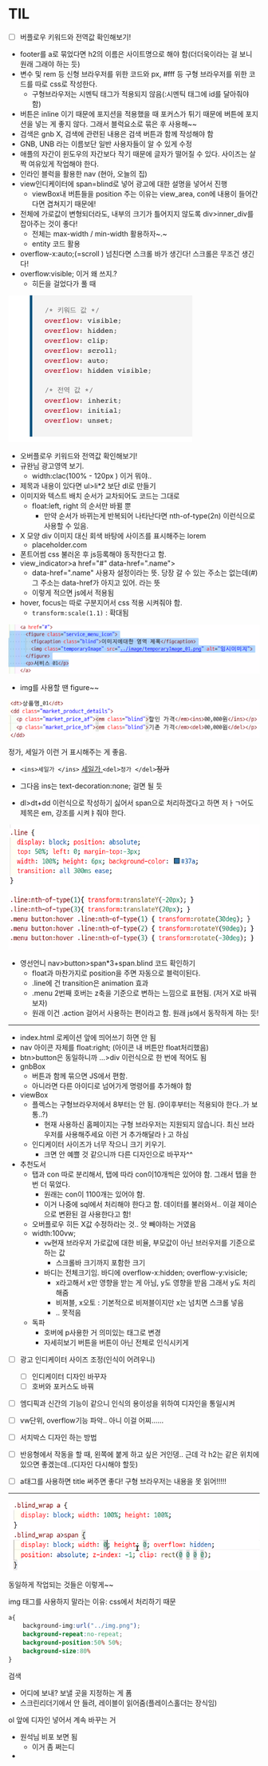 # TIL

- [ ] 버플로우 키워드와 전역값 확인해보기!



- footer를 a로 묶었다면 h2의 이름은 사이트명으로 해야 함(더더욱이라는 걸 보니 원래 그래야 하는 듯)
- 변수 및 rem 등 신형 브라우저를 위한 코드와 px, #fff 등 구형 브라우저를 위한 코드를 따로 css로 작성한다.
  - 구형브라우저는 시멘틱 태그가 적용되지 않음(:시멘틱 태그에 id를 달아줘야 함)
- 버튼은 inline 이기 때문에 포지션을 적용했을 때 포커스가 튀기 때문에 버튼에 포지션을 넣는 게 좋지 않다. 그래서 블럭요소로 묶은 후 사용해~~
- 검색은 gnb X,  검색에 관련된 내용은 검색 버튼과 함께 작성해야 함
- GNB, UNB 라는 이름보단 일반 사용자들이 알 수 있게 수정
- 애플의 자간이 윈도우의 자간보다 작기 때문에  글자가 떨어질 수 있다.  사이즈는 살짝 여유있게 작업해야 한다.
- 인라인 블럭을 활용한 nav (현아, 오늘의 집)
- view인디케이터에 span=blind로 넣어 광고에 대한 설명을 넣어서 진행
  - viewBox내 버튼들을 position 주는 이유는 view_area, con에 내용이 들어간다면 겹쳐지기 때문에!
- 전체에 가로값이 변형되더라도, 내부의 크기가 틀어지지 않도록 div>inner_div를 잡아주는 것이 좋다!
  - 전체는 max-width / min-width 활용하자~.~
  - entity 코드 활용
- overflow-x:auto;(=scroll ) 넘친다면 스크롤 바가 생긴다! 스크롤은 무조건 생긴다!
- overflow:visible; 이거 왜 쓰지.?
  - 히든을 걸었다가 풀 때

![](img/css_basic/cssbasic_img19.png)

- 오버플로우 키워드와 전역값 확인해보기!
- 규완님 광고영역 보기. 
  - width:clac(100% - 120px ) 이거 뭐야.. 
- 제목과 내용이 있다면 ul>li*2 보단 dl로 만들기 
- 이미지와 텍스트 배치 순서가 교차되어도 코드는 그대로
  - float:left, right 의 순서만 바뀔 뿐
    - 만약 순서가 바뀌는게 반복되어 나타난다면 nth-of-type(2n) 이런식으로 사용할 수 있음.
- X 모양 div 이미지 대신 회색 바탕에 사이즈를 표시해주는 lorem
  - placeholder.com
- 폰트어썸 css 불러온 후 js등록해야 동작한다고 함.
- view_indicator>a href="#" data-href=".name">
  - data-href=".name" 사용자 설정이라는 뜻. 당장 갈 수 있는 주소는 없는데(#) 그 주소는 data-href가 아지고 있어. 라는 뜻
  - 이렇게 적으면 js에서 적용됨
- hover, focus는 따로 구분지어서 css 적용 시켜줘야 함.
  - `transform:scale(1.1)` : 확대됨

![](img/html_basic/htmlCode_img22.png)

- img를 사용할 땐 figure~~

![](img/html_basic/htmlCode_img23.png)

정가,  세일가 이런 거 표시해주는 게 좋음.

- `<ins>세일가 </ins>` <ins>세일가 </ins>`<del>정가 </del>`<del>정가 </del>
- 그다음 ins는 text-decoration:none; 걸면 될 듯



- dl>dt+dd 이런식으로 작성하기 싫어서 span으로 처리하겠다고 하면 저ㅏㄱ어도 제목은 em, 강조를 시켜ㅑ줘야 한다.

![](img/html_basic/htmlCode_img24.png)

- 영선언니 nav>button>span*3+span.blind 코드 확인하기
  - float과 마찬가지로 position을 주면 자동으로 블럭이된다.
  - .line에 건 transition은 animation 효과
  - .menu 2번째 호버는 z축을 기준으로 변하는 느낌으로 표현됨. (저거 X로 바꿔보자)
  - 원래 이건 .action 걸어서 사용하는 편이라고 함. 원래 js에서 동작하게 하는 듯!

---

- index.html 로케이션 앞에 띄어쓰기 하면 안 됨
- nav 아이콘 자체를 float:right; (아이콘 내 버튼만 float처리했음)
- btn>button은 동일하니까 ...>div 이런식으로 한 번에 적어도 됨
- gnbBox
  - 버튼과 함께 묶으면 JS에서 편함.
  - 아니라면 다른 아이디로 넘어가게 명령어를 추가해야 함
- viewBox
  - 플렉스는 구형브라우저에서 8부터는 안 됨. (9이후부터는 적용되야 한다..가 보통..?)
    - 현재 사용하신 홈페이지는 구형 브라우저는 지원되지 않습니다. 최신 브라우저를 사용해주세요 이런 거 추가해달라ㅏ고 하심
  - 인디케이터 사이즈가 너무 작으니 크기 키우기.
    - 크면 안 예쁠 것 같으니까 다른 디자인으로 바꾸자^^
- 추천도서
  - 탭과 con 따로 분리해서, 탭에 따라 con이10개씩은 있어야 함. 그래서 탭을 한 번 더 묶었다. 
    - 원래는 con이 1100개는 있어야 함.
    - 이거 나중에 sql에서 처리해야 한다고 함. 데이터를 불러와서.. 이걸 제이슨으로 변환된 걸 사용한다고 함!
  - 오버플로우 히든 X값 수정하라는 것.. 앗 빼야하는 거였음
  - width:100vw;
    - `vw`현재 브라우저 가로값에 대한 비율, 부모값이 아닌 브러우저를 기준으로 하는 값
      - 스크롤바 크기까지 포함한 크기
    - 바디는 전체크기임. 바디에 overflow-x:hidden; overflow-y:visicle;
      - x라고해서 x만 영향을 받는 게 아님, y도 영향을 받음 그래서 y도 처리해줌
      - 비져블, x오토 : 기본적으로 비져블이지만 x는 넘치면 스크롤 넣음
      - .. 못적음
  - 독파
    - 호버에 p사용한 거 의미있는 태그로 변경
    - 자세히보기 버튼을 버튼이 아닌 전체로 인식시키게





- [ ] 광고 인디케이터 사이즈 조정(인식이 어려우니)
  - [ ] 인디케이터 디자인 바꾸자
  - [ ] 호버와 포커스도 바꿔
- [ ] 엠디픽과 신간의 기능이 같으니 인식의 용이성을 위하여 디자인을 통일시켜
- [ ] vw단위, overflow기능 파악.. 아니 이걸 어찌......







- [ ] 서치박스 디자인 하는 방법
- [ ] 반응형에서 작동을 할 때, 왼쪽에 붙게 하고 싶은 거인뎅.. 근데 각 h2는 같은 위치에 있으면 좋겠는데..(디자인 다시해야 할듯)
- [ ] a태그를 사용하면 title 써주면 좋다! 구형 브라우저는 내용을 못 읽어!!!!!



---

![](img/html_basic/htmlCode_img25.png)

동일하게 작업되는 것들은 이렇게~~





img 태그를 사용하지 말라는 이유: css에서 처리하기 때문

```css
a{
    background-img:url("../img.png");
    background-repeat:no-repeat;
    background-position:50% 50%;
    background-size:80%
}
```

검색

- 어디에 보내? 보낼 곳을 지정하는 게 폼
- 스크린리더기에서 안 들려, 레이블이 읽어줌(플레이스홀더는 장식임)



ol 앞에 디자인 넣어서 계속 바꾸는 거

- 원석님 비포 보면 됨
  - 이거 좀 쩌는디
- 

